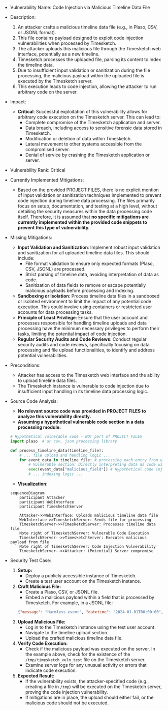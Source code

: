 - Vulnerability Name: Code Injection via Malicious Timeline Data File

- Description:
    1. An attacker crafts a malicious timeline data file (e.g., in Plaso, CSV, or JSONL format).
    2. This file contains payload designed to exploit code injection vulnerabilities when processed by Timesketch.
    3. The attacker uploads this malicious file through the Timesketch web interface, potentially as a new timeline.
    4. Timesketch processes the uploaded file, parsing its content to index the timeline data.
    5. Due to insufficient input validation or sanitization during the file processing, the malicious payload within the uploaded file is executed by the Timesketch server.
    6. This execution leads to code injection, allowing the attacker to run arbitrary code on the server.

- Impact:
    - **Critical**: Successful exploitation of this vulnerability allows for arbitrary code execution on the Timesketch server. This can lead to:
        - Complete compromise of the Timesketch application and server.
        - Data breach, including access to sensitive forensic data stored in Timesketch.
        - Modification or deletion of data within Timesketch.
        - Lateral movement to other systems accessible from the compromised server.
        - Denial of service by crashing the Timesketch application or server.

- Vulnerability Rank: Critical

- Currently Implemented Mitigations:
    - Based on the provided PROJECT FILES, there is no explicit mention of input validation or sanitization techniques implemented to prevent code injection during timeline data processing. The files primarily focus on setup, documentation, and testing at a high level, without detailing the security measures within the data processing code itself. Therefore, it is assumed that **no specific mitigations are currently implemented within the provided code snippets to prevent this type of vulnerability.**

- Missing Mitigations:
    - **Input Validation and Sanitization**: Implement robust input validation and sanitization for all uploaded timeline data files. This should include:
        - File format validation to ensure only expected formats (Plaso, CSV, JSONL) are processed.
        - Strict parsing of timeline data, avoiding interpretation of data as code.
        - Sanitization of data fields to remove or escape potentially malicious payloads before processing and indexing.
    - **Sandboxing or Isolation**: Process timeline data files in a sandboxed or isolated environment to limit the impact of any potential code execution. This could involve using containers or restricted user accounts for data processing tasks.
    - **Principle of Least Privilege**: Ensure that the user account and processes responsible for handling timeline uploads and data processing have the minimum necessary privileges to perform their tasks, limiting the potential impact of code injection.
    - **Regular Security Audits and Code Reviews**: Conduct regular security audits and code reviews, specifically focusing on data processing and file upload functionalities, to identify and address potential vulnerabilities.

- Preconditions:
    - Attacker has access to the Timesketch web interface and the ability to upload timeline data files.
    - The Timesketch instance is vulnerable to code injection due to insufficient input handling in its timeline data processing logic.

- Source Code Analysis:
    - **No relevant source code was provided in PROJECT FILES to analyze this vulnerability directly.**
    - **Assuming a hypothetical vulnerable code section in a data processing module:**
    ```python
    # Hypothetical vulnerable code - NOT part of PROJECT FILES
    import plaso  # or csv, json processing library

    def process_timeline_data(timeline_file):
        # ... file upload and handling logic ...
        for event_data in timeline_file: # processing each entry from uploaded file
            # Vulnerable section: Directly interpreting data as code without sanitization
            exec(event_data["malicious_field"]) # Hypothetical code injection point
            # ... indexing logic ...
    ```
    - **Visualization:**
    ```mermaid
    sequenceDiagram
        participant Attacker
        participant WebInterface
        participant TimesketchServer

        Attacker->>WebInterface: Uploads malicious timeline data file
        WebInterface->>TimesketchServer: Sends file for processing
        TimesketchServer->>TimesketchServer: Processes timeline data file
        Note right of TimesketchServer: Vulnerable Code Execution
        TimesketchServer-->>TimesketchServer: Executes malicious payload from file
        Note right of TimesketchServer: Code Injection Vulnerability
        TimesketchServer-->>Attacker: (Potential) Server compromise
    ```

- Security Test Case:
    1. **Setup:**
        - Deploy a publicly accessible instance of Timesketch.
        - Create a test user account on the Timesketch instance.
    2. **Craft Malicious File:**
        - Create a Plaso, CSV, or JSONL file.
        - Embed a malicious payload within a field that is processed by Timesketch. For example, in a JSONL file:
        ```json
        {"message": "Harmless event", "datetime": "2024-01-01T00:00:00", "timestamp_desc": "Event time", "malicious_field": "__import__('os').system('touch /tmp/timesketch_vuln_test')"}
        ```
    3. **Upload Malicious File:**
        - Log in to the Timesketch instance using the test user account.
        - Navigate to the timeline upload section.
        - Upload the crafted malicious timeline data file.
    4. **Verify Code Execution:**
        - Check if the malicious payload was executed on the server. In the example above, check for the existence of the `/tmp/timesketch_vuln_test` file on the Timesketch server.
        - Examine server logs for any unusual activity or errors that indicate code execution.
    5. **Expected Result:**
        - If the vulnerability exists, the attacker-specified code (e.g., creating a file in `/tmp`) will be executed on the Timesketch server, proving the code injection vulnerability.
        - If mitigations are in place, the upload should either fail, or the malicious code should not be executed.